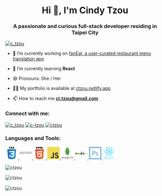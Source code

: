 <h1 align="center">Hi 👋, I'm Cindy Tzou</h1>
<h3 align="center">A passionate and curious full-stack developer residing in Taipei City</h3>

<p align="left"> <a href="https://twitter.com/c_tzou" target="blank"><img src="https://img.shields.io/twitter/follow/c_tzou?logo=twitter&style=for-the-badge" alt="c_tzou" /></a> </p>

- 🔭 I’m currently working on [fanEat, a user-curated restaurant menu translation app](https://github.com/ctzou/fanEat)

- 🌱 I’m currently learning **React**

- 😄 Pronouns: She / Her

- 👨‍💻 My portfolio is available at [ctzou.netlify.app](ctzou.netlify.app)

- 📫 How to reach me **ct.tzou@gmail.com**

<h3 align="left">Connect with me:</h3>
<p align="left">
<a href="https://twitter.com/c_tzou" target="blank"><img align="center" src="https://raw.githubusercontent.com/rahuldkjain/github-profile-readme-generator/master/src/images/icons/Social/twitter.svg" alt="c_tzou" height="30" width="40" /></a>
<a href="https://linkedin.com/in/c-tzou" target="blank"><img align="center" src="https://raw.githubusercontent.com/rahuldkjain/github-profile-readme-generator/master/src/images/icons/Social/linked-in-alt.svg" alt="c-tzou" height="30" width="40" /></a>
<a href="https://www.leetcode.com/ctzou" target="blank"><img align="center" src="https://raw.githubusercontent.com/rahuldkjain/github-profile-readme-generator/master/src/images/icons/Social/leet-code.svg" alt="ctzou" height="30" width="40" /></a>
</p>

<h3 align="left">Languages and Tools:</h3>
<p align="left"> <a href="https://www.w3schools.com/css/" target="_blank" rel="noreferrer"> <img src="https://raw.githubusercontent.com/devicons/devicon/master/icons/css3/css3-original-wordmark.svg" alt="css3" width="40" height="40"/> </a> <a href="https://expressjs.com" target="_blank" rel="noreferrer"> <img src="https://raw.githubusercontent.com/devicons/devicon/master/icons/express/express-original-wordmark.svg" alt="express" width="40" height="40"/> </a> <a href="https://www.w3.org/html/" target="_blank" rel="noreferrer"> <img src="https://raw.githubusercontent.com/devicons/devicon/master/icons/html5/html5-original-wordmark.svg" alt="html5" width="40" height="40"/> </a> <a href="https://developer.mozilla.org/en-US/docs/Web/JavaScript" target="_blank" rel="noreferrer"> <img src="https://raw.githubusercontent.com/devicons/devicon/master/icons/javascript/javascript-original.svg" alt="javascript" width="40" height="40"/> </a> <a href="https://www.mongodb.com/" target="_blank" rel="noreferrer"> <img src="https://raw.githubusercontent.com/devicons/devicon/master/icons/mongodb/mongodb-original-wordmark.svg" alt="mongodb" width="40" height="40"/> </a> <a href="https://nodejs.org" target="_blank" rel="noreferrer"> <img src="https://raw.githubusercontent.com/devicons/devicon/master/icons/nodejs/nodejs-original-wordmark.svg" alt="nodejs" width="40" height="40"/> </a> <a href="https://www.photoshop.com/en" target="_blank" rel="noreferrer"> <img src="https://raw.githubusercontent.com/devicons/devicon/master/icons/photoshop/photoshop-line.svg" alt="photoshop" width="40" height="40"/> </a> <a href="https://reactjs.org/" target="_blank" rel="noreferrer"> <img src="https://raw.githubusercontent.com/devicons/devicon/master/icons/react/react-original-wordmark.svg" alt="react" width="40" height="40"/> </a> </p>

<p>&nbsp;<img align="left" src="https://github-readme-stats.vercel.app/api/top-langs?username=ctzou&show_icons=true&locale=en&layout=compact" alt="ctzou" /></p>


<p><img align="center" src="https://github-readme-stats.vercel.app/api?username=ctzou&show_icons=true&locale=en" alt="ctzou" /></p>

<p><img align="center" src="https://github-readme-streak-stats.herokuapp.com/?user=ctzou&" alt="ctzou" /></p>

